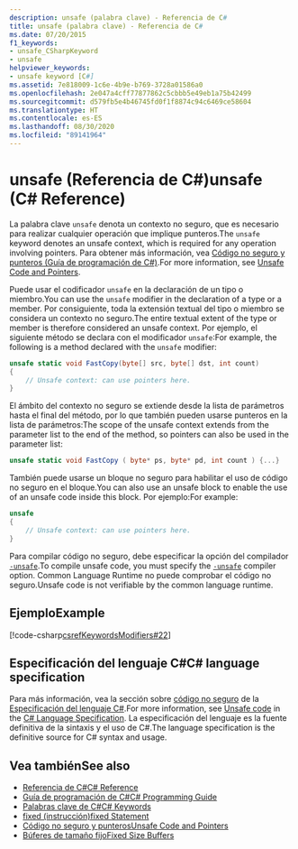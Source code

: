 ```yaml
---
description: unsafe (palabra clave) - Referencia de C#
title: unsafe (palabra clave) - Referencia de C#
ms.date: 07/20/2015
f1_keywords:
- unsafe_CSharpKeyword
- unsafe
helpviewer_keywords:
- unsafe keyword [C#]
ms.assetid: 7e818009-1c6e-4b9e-b769-3728a01586a0
ms.openlocfilehash: 2e047a4cff77877862c5cbbb5e49eb1a75b42499
ms.sourcegitcommit: d579fb5e4b46745fd0f1f8874c94c6469ce58604
ms.translationtype: HT
ms.contentlocale: es-ES
ms.lasthandoff: 08/30/2020
ms.locfileid: "89141964"
---
```

# <a name="unsafe-c-reference"></a><span data-ttu-id="ea90d-103">unsafe (Referencia de C#)</span><span class="sxs-lookup"><span data-stu-id="ea90d-103">unsafe (C# Reference)</span></span>

<span data-ttu-id="ea90d-104">La palabra clave `unsafe` denota un contexto no seguro, que es necesario para realizar cualquier operación que implique punteros.</span><span class="sxs-lookup"><span data-stu-id="ea90d-104">The `unsafe` keyword denotes an unsafe context, which is required for any operation involving pointers.</span></span> <span data-ttu-id="ea90d-105">Para obtener más información, vea [Código no seguro y punteros (Guía de programación de C#)](../../programming-guide/unsafe-code-pointers/index.md).</span><span class="sxs-lookup"><span data-stu-id="ea90d-105">For more information, see [Unsafe Code and Pointers](../../programming-guide/unsafe-code-pointers/index.md).</span></span>

<span data-ttu-id="ea90d-106">Puede usar el codificador `unsafe` en la declaración de un tipo o miembro.</span><span class="sxs-lookup"><span data-stu-id="ea90d-106">You can use the `unsafe` modifier in the declaration of a type or a member.</span></span> <span data-ttu-id="ea90d-107">Por consiguiente, toda la extensión textual del tipo o miembro se considera un contexto no seguro.</span><span class="sxs-lookup"><span data-stu-id="ea90d-107">The entire textual extent of the type or member is therefore considered an unsafe context.</span></span> <span data-ttu-id="ea90d-108">Por ejemplo, el siguiente método se declara con el modificador `unsafe`:</span><span class="sxs-lookup"><span data-stu-id="ea90d-108">For example, the following is a method declared with the `unsafe` modifier:</span></span>

```csharp
unsafe static void FastCopy(byte[] src, byte[] dst, int count)
{
    // Unsafe context: can use pointers here.
}
```

<span data-ttu-id="ea90d-109">El ámbito del contexto no seguro se extiende desde la lista de parámetros hasta el final del método, por lo que también pueden usarse punteros en la lista de parámetros:</span><span class="sxs-lookup"><span data-stu-id="ea90d-109">The scope of the unsafe context extends from the parameter list to the end of the method, so pointers can also be used in the parameter list:</span></span>

```csharp
unsafe static void FastCopy ( byte* ps, byte* pd, int count ) {...}
```

<span data-ttu-id="ea90d-110">También puede usarse un bloque no seguro para habilitar el uso de código no seguro en el bloque.</span><span class="sxs-lookup"><span data-stu-id="ea90d-110">You can also use an unsafe block to enable the use of an unsafe code inside this block.</span></span> <span data-ttu-id="ea90d-111">Por ejemplo:</span><span class="sxs-lookup"><span data-stu-id="ea90d-111">For example:</span></span>

```csharp
unsafe
{
    // Unsafe context: can use pointers here.
}
```

<span data-ttu-id="ea90d-112">Para compilar código no seguro, debe especificar la opción del compilador [`-unsafe`](../compiler-options/unsafe-compiler-option.md).</span><span class="sxs-lookup"><span data-stu-id="ea90d-112">To compile unsafe code, you must specify the [`-unsafe`](../compiler-options/unsafe-compiler-option.md) compiler option.</span></span> <span data-ttu-id="ea90d-113">Common Language Runtime no puede comprobar el código no seguro.</span><span class="sxs-lookup"><span data-stu-id="ea90d-113">Unsafe code is not verifiable by the common language runtime.</span></span>

## <a name="example"></a><span data-ttu-id="ea90d-114">Ejemplo</span><span class="sxs-lookup"><span data-stu-id="ea90d-114">Example</span></span>

[!code-csharp[csrefKeywordsModifiers#22](~/samples/snippets/csharp/VS_Snippets_VBCSharp/csrefKeywordsModifiers/CS/csrefKeywordsModifiers.cs#22)]

## <a name="c-language-specification"></a><span data-ttu-id="ea90d-115">Especificación del lenguaje C#</span><span class="sxs-lookup"><span data-stu-id="ea90d-115">C# language specification</span></span>

<span data-ttu-id="ea90d-116">Para más información, vea la sección sobre [código no seguro](~/_csharplang/spec/unsafe-code.md) de la [Especificación del lenguaje C#](/dotnet/csharp/language-reference/language-specification/introduction).</span><span class="sxs-lookup"><span data-stu-id="ea90d-116">For more information, see [Unsafe code](~/_csharplang/spec/unsafe-code.md) in the [C# Language Specification](/dotnet/csharp/language-reference/language-specification/introduction).</span></span> <span data-ttu-id="ea90d-117">La especificación del lenguaje es la fuente definitiva de la sintaxis y el uso de C#.</span><span class="sxs-lookup"><span data-stu-id="ea90d-117">The language specification is the definitive source for C# syntax and usage.</span></span>

## <a name="see-also"></a><span data-ttu-id="ea90d-118">Vea también</span><span class="sxs-lookup"><span data-stu-id="ea90d-118">See also</span></span>

- [<span data-ttu-id="ea90d-119">Referencia de C#</span><span class="sxs-lookup"><span data-stu-id="ea90d-119">C# Reference</span></span>](../index.md)
- [<span data-ttu-id="ea90d-120">Guía de programación de C#</span><span class="sxs-lookup"><span data-stu-id="ea90d-120">C# Programming Guide</span></span>](../../programming-guide/index.md)
- [<span data-ttu-id="ea90d-121">Palabras clave de C#</span><span class="sxs-lookup"><span data-stu-id="ea90d-121">C# Keywords</span></span>](index.md)
- [<span data-ttu-id="ea90d-122">fixed (instrucción)</span><span class="sxs-lookup"><span data-stu-id="ea90d-122">fixed Statement</span></span>](fixed-statement.md)
- [<span data-ttu-id="ea90d-123">Código no seguro y punteros</span><span class="sxs-lookup"><span data-stu-id="ea90d-123">Unsafe Code and Pointers</span></span>](../../programming-guide/unsafe-code-pointers/index.md)
- [<span data-ttu-id="ea90d-124">Búferes de tamaño fijo</span><span class="sxs-lookup"><span data-stu-id="ea90d-124">Fixed Size Buffers</span></span>](../../programming-guide/unsafe-code-pointers/fixed-size-buffers.md)
